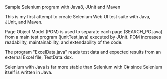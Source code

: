 Sample Selenium program with Java8, JUnit and Maven

This is my first attempt to create Selenium Web UI test suite with Java, JUnit, and Maven.

Page Object Model (POM) is used to separate each page (SEARCH_PG.java) from a main test program (junitTest.java) executed by JUnit. POM increases readability, maintainability, and extendability of the code.

The program "ExcelData.java" reads test data and expected results from an external Excel file, TestData.xlsx.

Selenium with Java is far more stable than Selenium with C# since Selenium itself is written in Java. 
